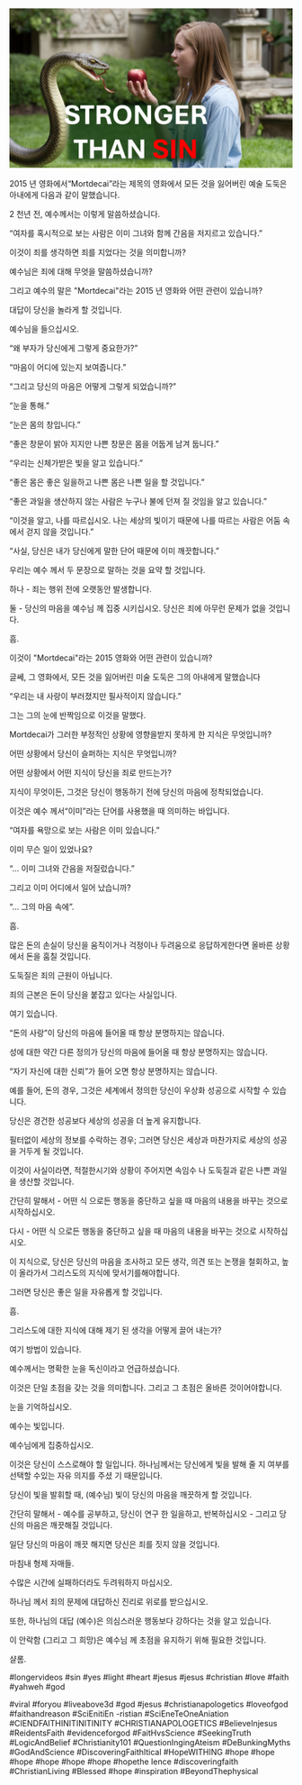 ![Video cover image](../cover.jpg "cover photo")

2015 년 영화에서“Mortdecai”라는 제목의 영화에서 모든 것을 잃어버린 예술 도둑은 아내에게 다음과 같이 말했습니다.

2 천년 전, 예수께서는 이렇게 말씀하셨습니다.

“여자를 혹시적으로 보는 사람은 이미 그녀와 함께 간음을 저지르고 있습니다.”

이것이 죄를 생각하면 죄를 지었다는 것을 의미합니까?

예수님은 죄에 대해 무엇을 말씀하셨습니까?

그리고 예수의 말은 "Mortdecai"라는 2015 년 영화와 어떤 관련이 있습니까?

대답이 당신을 놀라게 할 것입니다.

예수님을 들으십시오.

“왜 부자가 당신에게 그렇게 중요한가?”

“마음이 어디에 있는지 보여줍니다.”

“그리고 당신의 마음은 어떻게 그렇게 되었습니까?”

“눈을 통해.”

“눈은 몸의 창입니다.”

“좋은 창문이 밝아 지지만 나쁜 창문은 몸을 어둡게 남겨 둡니다.”

“우리는 신체가받은 빛을 알고 있습니다.”

“좋은 몸은 좋은 일을하고 나쁜 몸은 나쁜 일을 할 것입니다.”

“좋은 과일을 생산하지 않는 사람은 누구나 불에 던져 질 것임을 알고 있습니다.”

“이것을 알고, 나를 따르십시오. 나는 세상의 빛이기 때문에 나를 따르는 사람은 어둠 속에서 걷지 않을 것입니다.”

“사실, 당신은 내가 당신에게 말한 단어 때문에 이미 깨끗합니다.”

우리는 예수 께서 두 문장으로 말하는 것을 요약 할 것입니다.

하나 - 죄는 행위 전에 오랫동안 발생합니다.

둘 - 당신의 마음을 예수님 께 집중 시키십시오. 당신은 죄에 아무런 문제가 없을 것입니다.

흠.

이것이 "Mortdecai"라는 2015 영화와 어떤 관련이 있습니까?

글쎄, 그 영화에서, 모든 것을 잃어버린 미술 도둑은 그의 아내에게 말했습니다

“우리는 내 사랑이 부러졌지만 필사적이지 않습니다.”

그는 그의 눈에 반짝임으로 이것을 말했다.

Mortdecai가 그러한 부정적인 상황에 영향을받지 못하게 한 지식은 무엇입니까?

어떤 상황에서 당신이 슬퍼하는 지식은 무엇입니까?

어떤 상황에서 어떤 지식이 당신을 죄로 만드는가?

지식이 무엇이든, 그것은 당신이 행동하기 전에 당신의 마음에 정착되었습니다.

이것은 예수 께서“이미”라는 단어를 사용했을 때 의미하는 바입니다.

“여자를 욕망으로 보는 사람은 이미 있습니다.”

이미 무슨 일이 있었나요?

“… 이미 그녀와 간음을 저질렀습니다.”

그리고 이미 어디에서 일어 났습니까?

“… 그의 마음 속에”.

흠.

많은 돈의 손실이 당신을 움직이거나 걱정이나 두려움으로 응답하게한다면 올바른 상황에서 돈을 훔칠 것입니다.

도둑질은 죄의 근원이 아닙니다.

죄의 근본은 돈이 당신을 붙잡고 있다는 사실입니다.

여기 있습니다.

“돈의 사랑”이 당신의 마음에 들어올 때 항상 분명하지는 않습니다.

성에 대한 약간 다른 정의가 당신의 마음에 들어올 때 항상 분명하지는 않습니다.

“자기 자신에 대한 신뢰”가 들어 오면 항상 분명하지는 않습니다.

예를 들어, 돈의 경우, 그것은 세계에서 정의한 당신이 우상화 성공으로 시작할 수 있습니다.

당신은 경건한 성공보다 세상의 성공을 더 높게 유지합니다.

필터없이 세상의 정보를 수락하는 경우; 그러면 당신은 세상과 마찬가지로 세상의 성공을 거두게 될 것입니다.

이것이 사실이라면, 적절한시기와 상황이 주어지면 속임수 나 도둑질과 같은 나쁜 과일을 생산할 것입니다.

간단히 말해서 - 어떤 식 으로든 행동을 중단하고 싶을 때 마음의 내용을 바꾸는 것으로 시작하십시오.

다시 - 어떤 식 으로든 행동을 중단하고 싶을 때 마음의 내용을 바꾸는 것으로 시작하십시오.

이 지식으로, 당신은 당신의 마음을 조사하고 모든 생각, 의견 또는 논쟁을 철회하고, 높이 올라가서 그리스도의 지식에 맞서기를해야합니다.

그러면 당신은 좋은 일을 자유롭게 할 것입니다.

흠.

그리스도에 대한 지식에 대해 제기 된 생각을 어떻게 끌어 내는가?

여기 방법이 있습니다.

예수께서는 명확한 눈을 독신이라고 언급하셨습니다.

이것은 단일 초점을 갖는 것을 의미합니다. 그리고 그 초점은 올바른 것이어야합니다.

눈을 기억하십시오.

예수는 빛입니다.

예수님에게 집중하십시오.

이것은 당신이 스스로해야 할 일입니다. 하나님께서는 당신에게 빛을 발해 줄 지 여부를 선택할 수있는 자유 의지를 주셨 기 때문입니다.

당신이 빛을 발휘할 때, (예수님) 빛이 당신의 마음을 깨끗하게 할 것입니다.

간단히 말해서 - 예수를 공부하고, 당신이 연구 한 일을하고, 반복하십시오 - 그리고 당신의 마음은 깨끗해질 것입니다.

일단 당신의 마음이 깨끗 해지면 당신은 죄를 짓지 않을 것입니다.

마침내 형제 자매들.

수많은 시간에 실패하더라도 두려워하지 마십시오.

하나님 께서 죄의 문제에 대답하신 진리로 위로를 받으십시오.

또한, 하나님의 대답 (예수)은 의심스러운 행동보다 강하다는 것을 알고 있습니다.

이 안락함 (그리고 그 희망)은 예수님 께 초점을 유지하기 위해 필요한 것입니다.

샬롬.

#longervideos #sin #yes #light #heart #jesus #jesus #christian #love #faith #yahweh #god

#viral #foryou #liveabove3d #god #jesus #christianapologetics #loveofgod #faithandreason #SciEnitiEn -ristian #SciEneTeOneAniation #CIENDFAITHINITINITINITY #CHRISTIANAPOLOGETICS #BelieveInjesus #ReidentsFaith #evidenceforgod #FaitHvsScience #SeekingTruth #LogicAndBelief #Christianity101 #QuestionIngingAteism #DeBunkingMyths #GodAndScience #DiscoveringFaithItical #HopeWITHING #hope #hope #hope #hope #hope #hope #hopethe Ience #discoveringfaith #ChristianLiving #Blessed #hope #inspiration #BeyondThephysical
